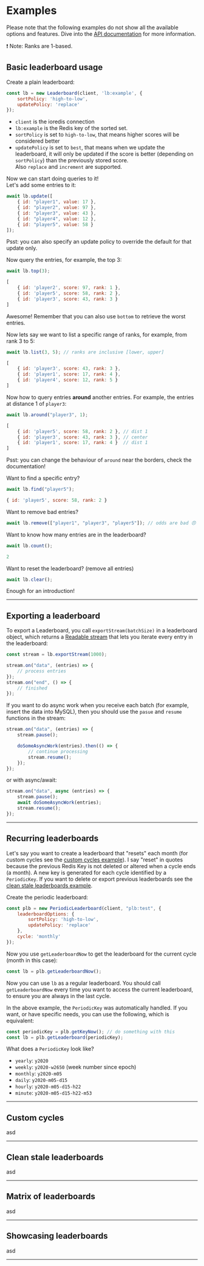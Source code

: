 # Examples

Please note that the following examples do not show all the available options and features. Dive into the [API documentation](/docs) for more information.

❗ Note: Ranks are 1-based.

## Basic leaderboard usage

Create a plain leaderboard:

```javascript
const lb = new Leaderboard(client, 'lb:example', {
    sortPolicy: 'high-to-low',
    updatePolicy: 'replace'
});
```

* `client` is the ioredis connection
* `lb:example` is the Redis key of the sorted set.
* `sortPolicy` is set to `high-to-low`, that means higher scores will be considered better
* `updatePolicy` is set to `best`, that means when we update the leaderboard, it will only be updated if the score is better (depending on `sortPolicy`) than the previously stored score.  
  Also `replace` and `increment` are supported.

Now we can start doing queries to it!  
Let's add some entries to it:

```javascript
await lb.update([
    { id: "player1", value: 17 },
    { id: "player2", value: 97 },
    { id: "player3", value: 43 },
    { id: "player4", value: 12 },
    { id: "player5", value: 58 }
]);
```

Psst: you can also specify an update policy to override the default for that update only.

Now query the entries, for example, the top 3:

```javascript
await lb.top(3);
```
```javascript
[
    { id: 'player2', score: 97, rank: 1 },
    { id: 'player5', score: 58, rank: 2 },
    { id: 'player3', score: 43, rank: 3 }
]
```

Awesome! Remember that you can also use `bottom` to retrieve the worst entries.

Now lets say we want to list a specific range of ranks, for example, from rank 3 to 5:

```javascript
await lb.list(3, 5); // ranks are inclusive [lower, upper]
```
```javascript
[
    { id: 'player3', score: 43, rank: 3 },
    { id: 'player1', score: 17, rank: 4 },
    { id: 'player4', score: 12, rank: 5 }
]
```

Now how to query entries **around** another entries. For example, the entries at distance 1 of `player3`:

```javascript
await lb.around("player3", 1);
```
```javascript
[
    { id: 'player5', score: 58, rank: 2 }, // dist 1
    { id: 'player3', score: 43, rank: 3 }, // center
    { id: 'player1', score: 17, rank: 4 }  // dist 1
]
```

Psst: you can change the behaviour of `around` near the borders, check the documentation!

Want to find a specific entry?

```javascript
await lb.find("player5");
```
```javascript
{ id: 'player5', score: 58, rank: 2 }
```

Want to remove bad entries?

```javascript
await lb.remove(["player1", "player3", "player5"]); // odds are bad 😠
```

Want to know how many entries are in the leaderboard?

```javascript
await lb.count();
```
```javascript
2
```

Want to reset the leaderboard? (remove all entries)

```javascript
await lb.clear();
```

Enough for an introduction!

-----
## Exporting a leaderboard

To export a Leaderboard, you call `exportStream(batchSize)` in a leaderboard object, which returns a [Readable stream](https://nodejs.org/api/stream.html#stream_readable_streams) that lets you iterate every entry in the leaderboard:

```javascript
const stream = lb.exportStream(1000);

stream.on("data", (entries) => {
    // process entries
});
stream.on("end", () => {
    // finished
});
```

If you want to do async work when you receive each batch (for example, insert the data into MySQL), then you should use the `pasue` and `resume` functions in the stream:

```javascript
stream.on("data", (entries) => {
    stream.pause();

    doSomeAsyncWork(entries).then(() => {
        // continue processing
        stream.resume();
    });
});
```

or with async/await:

```javascript
stream.on("data", async (entries) => {
    stream.pause();
    await doSomeAsyncWork(entries);
    stream.resume();
});
```

-----
## Recurring leaderboards

Let's say you want to create a leaderboard that "resets" each month (for custom cycles see the [custom cycles example](#Custom%20cycles)). I say "reset" in quotes because the previous Redis Key is not deleted or altered when a cycle ends (a month). A new key is generated for each cycle identified by a `PeriodicKey`. If you want to delete or export previous leaderboards see the [clean stale leaderboards example](Clean%20stale%20leaderboards).

Create the periodic leaderboard:

```javascript
const plb = new PeriodicLeaderboard(client, "plb:test", {
    leaderboardOptions: {
        sortPolicy: 'high-to-low',
        updatePolicy: 'replace'
    },
    cycle: 'monthly'
});
```

Now you use `getLeaderboardNow` to get the leaderboard for the current cycle (month in this case):

```javascript
const lb = plb.getLeaderboardNow();
```

Now you can use `lb` as a regular leaderboard. You should call `getLeaderboardNow` every time you want to access the current leaderboard, to ensure you are always in the last cycle.

In the above example, the `PeriodicKey` was automatically handled. If you want, or have specific needs, you can use the following, which is equivalent:

```javascript
const periodicKey = plb.getKeyNow(); // do something with this
const lb = plb.getLeaderboard(periodicKey);
```

What does a `PeriodicKey` look like?
* `yearly`: `y2020`
* `weekly`: `y2020-w2650` (week number since epoch)
* `monthly`: `y2020-m05`
* `daily`: `y2020-m05-d15`
* `hourly`: `y2020-m05-d15-h22`
* `minute`: `y2020-m05-d15-h22-m53`

-----
## Custom cycles

asd

-----
## Clean stale leaderboards

asd

-----
## Matrix of leaderboards

asd

-----
## Showcasing leaderboards

asd

-----
